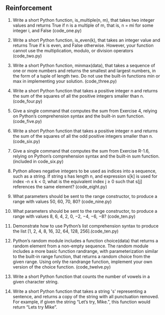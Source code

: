 ## Reinforcement

1. Write a short Python function, is_multiple(n, m), that takes two integer values and returns True if n is a multiple of m, that is, n = mi for some integer i, and False (code_one.py)

2. Write a short Python function, is_even(k), that takes an integer value and returns True if k is even, and False otherwise. However, your function cannot use the multiplication, modulo, or division operators (code_two.py)

3. Write a short Python function, minmax(data), that takes a sequence of one or more numbers and returns the smallest and largest numbers, in the form of a tuple of length two. Do not use the built-in functions min or max in implementing your solution. (code_three.py)

4. Write a short Python function that takes a positive integer n and returns the sum of the squares of all the positive integers smaller than n. (code_four.py)

5. Give a single command that computes the sum from Exercise 4, relying on Python’s comprehension syntax and the built-in sum function. (code_five.py)

6. Write a short Python function that takes a positive integer n and returns the sum of the squares of all the odd positive integers smaller than n. (code_six.py)

7. Give a single command that computes the sum from Exercise R-1.6, relying on Python’s comprehension syntax and the built-in sum function. (included in code_six.py)

8. Python allows negative integers to be used as indices into a sequence, such as a string. If string s has length n, and expression s[k] is used for index -n ≤ k < 0, what is the equivalent index j ≥ 0 such that s[j] references the same element? (code_eight.py)

9. What parameters should be sent to the range constructor, to produce a range with values 50, 60, 70, 80? (code_nine.py)

10. What parameters should be sent to the range constructor, to produce a range with values 8, 6, 4, 2, 0, −2, −4, −6, −8? (code_ten.py)

11. Demonstrate how to use Python’s list comprehension syntax to produce the list [1, 2, 4, 8, 16, 32, 64, 128, 256].(code_ten.py)

12.  Python’s random module includes a function choice(data) that returns a random element from a non-empty sequence. The random module includes a more basic function randrange, with parameterization similar to the built-in range function, that returns a random choice from the given range. Using only the randrange function, implement your own version of the choice function. (code_twelve.py)

13. Write a short Python function that counts the number of vowels in a given character string.

14. Write a short Python function that takes a string 's'  representing a sentence, and returns a copy of the string with all punctuation removed. For example, if given the string “Let’s try, Mike.”, this function would return “Lets try Mike”.